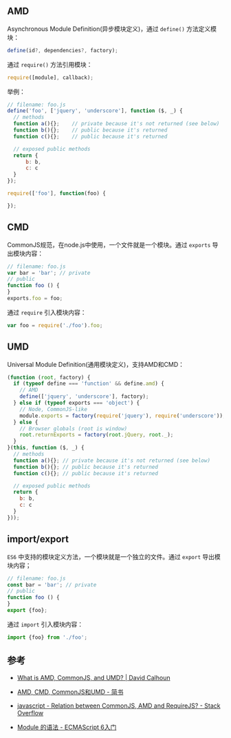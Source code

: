 ## AMD

Asynchronous Module Definition(异步模块定义)，通过 `define()` 方法定义模块：

```JavaScript
define(id?, dependencies?, factory);
```

通过 `require()` 方法引用模块：

```JavaScript
require([module], callback);
```

举例：

```JavaScript
// filename: foo.js
define('foo', ['jquery', 'underscore'], function ($, _) {
  // methods
  function a(){};    // private because it's not returned (see below)
  function b(){};    // public because it's returned
  function c(){};    // public because it's returned

  // exposed public methods
  return {
      b: b,
      c: c
  }
});
```

```JavaScript
require(['foo'], function(foo) {

});
```

## CMD

CommonJS规范，在node.js中使用，一个文件就是一个模块。通过 `exports` 导出模块内容：

```JavaScript
// filename: foo.js
var bar = 'bar'; // private
// public
function foo () {
}
exports.foo = foo;
```

通过 `require` 引入模块内容：

```JavaScript
var foo = require('./foo').foo;
```
## UMD

Universal Module Definition(通用模块定义)，支持AMD和CMD：

```JavaScript
(function (root, factory) {
  if (typeof define === 'function' && define.amd) {
    // AMD
    define(['jquery', 'underscore'], factory);
  } else if (typeof exports === 'object') {
    // Node, CommonJS-like
    module.exports = factory(require('jquery'), require('underscore'));
  } else {
    // Browser globals (root is window)
    root.returnExports = factory(root.jQuery, root._);
  }
}(this, function ($, _) {
  // methods
  function a(){}; // private because it's not returned (see below)
  function b(){}; // public because it's returned
  function c(){}; // public because it's returned

  // exposed public methods
  return {
    b: b,
    c: c
  }
}));
```

## import/export

`ES6` 中支持的模块定义方法，一个模块就是一个独立的文件。通过 `export` 导出模块内容；

```JavaScript
// filename: foo.js
const bar = 'bar'; // private
// public
function foo () {
}
export {foo};
```

通过 `import` 引入模块内容：

```JavaScript
import {foo} from './foo';
```

## 参考

- [What is AMD, CommonJS, and UMD? | David Calhoun](https://www.davidbcalhoun.com/2014/what-is-amd-commonjs-and-umd/)

- [AMD, CMD, CommonJS和UMD - 简书](https://www.jianshu.com/p/bd4585b737d7)

- [javascript - Relation between CommonJS, AMD and RequireJS? - Stack Overflow](https://stackoverflow.com/questions/16521471/relation-between-commonjs-amd-and-requirejs)

- [Module 的语法 - ECMAScript 6入门](http://es6.ruanyifeng.com/#docs/module)